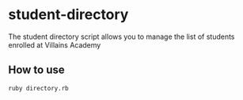 # student-directory

The student directory script allows you to manage the list of students enrolled at Villains Academy

## How to use ##

````shell
ruby directory.rb
````
